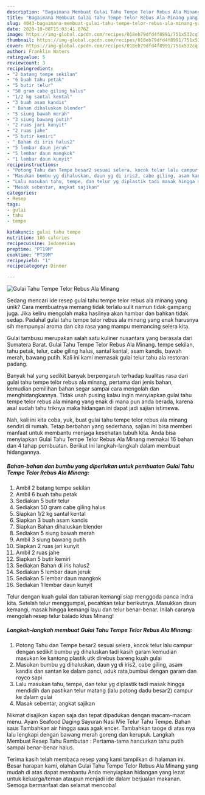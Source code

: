 ```yaml
---
description: "Bagaimana Membuat Gulai Tahu Tempe Telor Rebus Ala Minang yang Enak Banget"
title: "Bagaimana Membuat Gulai Tahu Tempe Telor Rebus Ala Minang yang Enak Banget"
slug: 4043-bagaimana-membuat-gulai-tahu-tempe-telor-rebus-ala-minang-yang-enak-banget
date: 2020-10-08T15:03:41.876Z
image: https://img-global.cpcdn.com/recipes/018eb79dfd4f8991/751x532cq70/gulai-tahu-tempe-telor-rebus-ala-minang-foto-resep-utama.jpg
thumbnail: https://img-global.cpcdn.com/recipes/018eb79dfd4f8991/751x532cq70/gulai-tahu-tempe-telor-rebus-ala-minang-foto-resep-utama.jpg
cover: https://img-global.cpcdn.com/recipes/018eb79dfd4f8991/751x532cq70/gulai-tahu-tempe-telor-rebus-ala-minang-foto-resep-utama.jpg
author: Franklin Waters
ratingvalue: 5
reviewcount: 3
recipeingredient:
- "2 batang tempe sekilan"
- "6 buah tahu petak"
- "5 butir telur"
- "50 gram cabe giling halus"
- "1/2 kg santal kental"
- "3 buah asam kandis"
- " Bahan dihaluskan blender"
- "5 siung bawah merah"
- "3 siung bawang putih"
- "2 ruas jari kunyit"
- "2 ruas jahe"
- "5 butir kemiri"
- " Bahan di iris halus2"
- "5 lembar daun jeruk"
- "5 lembar daun mangkok"
- "1 lembar daun kunyit"
recipeinstructions:
- "Potong Tahu dan Tempe besar2 sesuai selera, kocok telur lalu campur dengan sedikit bumbu yg dihaluskan tadi kasih garam kemudian masukan ke kantong plastik utk direbus bareng kuah gulai"
- "Masukan bumbu yg dihaluskan, daun yg di iris2, cabe giling, asam kandis dan santan ke dalam panci, aduk rata,bumbui dengan garam dan royco sapi"
- "Lalu masukan tahu, tempe, dan telur yg diplastik tadi masak hingga mendidih dan pastikan telur matang (lalu potong dadu besar2) campur ke dalam gulai"
- "Masak sebentar, angkat sajikan"
categories:
- Resep
tags:
- gulai
- tahu
- tempe

katakunci: gulai tahu tempe 
nutrition: 186 calories
recipecuisine: Indonesian
preptime: "PT19M"
cooktime: "PT39M"
recipeyield: "1"
recipecategory: Dinner

---
```



![Gulai Tahu Tempe Telor Rebus Ala Minang](https://img-global.cpcdn.com/recipes/018eb79dfd4f8991/751x532cq70/gulai-tahu-tempe-telor-rebus-ala-minang-foto-resep-utama.jpg)

Sedang mencari ide resep gulai tahu tempe telor rebus ala minang yang unik? Cara membuatnya memang tidak terlalu sulit namun tidak gampang juga. Jika keliru mengolah maka hasilnya akan hambar dan bahkan tidak sedap. Padahal gulai tahu tempe telor rebus ala minang yang enak harusnya sih mempunyai aroma dan cita rasa yang mampu memancing selera kita.

Gulai tambusu merupakan salah satu kuliner nusantara yang berasala dari Sumatera Barat. Gulai Tahu Tempe Telor Rebus Ala Minang. tempe sekilan, tahu petak, telur, cabe giling halus, santal kental, asam kandis, bawah merah, bawang putih. Kali ini kami memasak gulai telur tahu ala restoran padang.

Banyak hal yang sedikit banyak berpengaruh terhadap kualitas rasa dari gulai tahu tempe telor rebus ala minang, pertama dari jenis bahan, kemudian pemilihan bahan segar sampai cara mengolah dan menghidangkannya. Tidak usah pusing kalau ingin menyiapkan gulai tahu tempe telor rebus ala minang yang enak di mana pun anda berada, karena asal sudah tahu triknya maka hidangan ini dapat jadi sajian istimewa.


Nah, kali ini kita coba, yuk, buat gulai tahu tempe telor rebus ala minang sendiri di rumah. Tetap berbahan yang sederhana, sajian ini bisa memberi manfaat untuk membantu menjaga kesehatan tubuh kita. Anda bisa menyiapkan Gulai Tahu Tempe Telor Rebus Ala Minang memakai 16 bahan dan 4 tahap pembuatan. Berikut ini langkah-langkah dalam membuat hidangannya.

<!--inarticleads1-->

##### Bahan-bahan dan bumbu yang diperlukan untuk pembuatan Gulai Tahu Tempe Telor Rebus Ala Minang:

1. Ambil 2 batang tempe sekilan
1. Ambil 6 buah tahu petak
1. Sediakan 5 butir telur
1. Sediakan 50 gram cabe giling halus
1. Siapkan 1/2 kg santal kental
1. Siapkan 3 buah asam kandis
1. Siapkan  Bahan dihaluskan blender
1. Sediakan 5 siung bawah merah
1. Ambil 3 siung bawang putih
1. Siapkan 2 ruas jari kunyit
1. Ambil 2 ruas jahe
1. Siapkan 5 butir kemiri
1. Sediakan  Bahan di iris halus2
1. Sediakan 5 lembar daun jeruk
1. Sediakan 5 lembar daun mangkok
1. Sediakan 1 lembar daun kunyit


Telur dengan kuah gulai dan taburan kemangi siap menggoda panca indra kita. Setelah telur menggumpal, pecahkan telur berikutnya. Masukkan daun kemangi, masak hingga kemangi layu dan telur benar-benar. Inilah caranya mengolah resep telur balado khas Minang! 

<!--inarticleads2-->

##### Langkah-langkah membuat Gulai Tahu Tempe Telor Rebus Ala Minang:

1. Potong Tahu dan Tempe besar2 sesuai selera, kocok telur lalu campur dengan sedikit bumbu yg dihaluskan tadi kasih garam kemudian masukan ke kantong plastik utk direbus bareng kuah gulai
1. Masukan bumbu yg dihaluskan, daun yg di iris2, cabe giling, asam kandis dan santan ke dalam panci, aduk rata,bumbui dengan garam dan royco sapi
1. Lalu masukan tahu, tempe, dan telur yg diplastik tadi masak hingga mendidih dan pastikan telur matang (lalu potong dadu besar2) campur ke dalam gulai
1. Masak sebentar, angkat sajikan


Nikmat disajikan kapan saja dan tepat dipadukan dengan macam-macam menu. Ayam Seafood Daging Sayuran Nasi Mie Telur Tahu Tempe. Bahan saus Tambahkan air hingga saus agak encer. Tambahkan taoge di atas nya lalu lengkapi dengan bawang merah goreng dan kerupuk. Langkah Membuat Resep Tahu Rambutan : Pertama-tama hancurkan tahu putih sampai benar-benar halus. 

Terima kasih telah membaca resep yang kami tampilkan di halaman ini. Besar harapan kami, olahan Gulai Tahu Tempe Telor Rebus Ala Minang yang mudah di atas dapat membantu Anda menyiapkan hidangan yang lezat untuk keluarga/teman ataupun menjadi ide dalam berjualan makanan. Semoga bermanfaat dan selamat mencoba!
